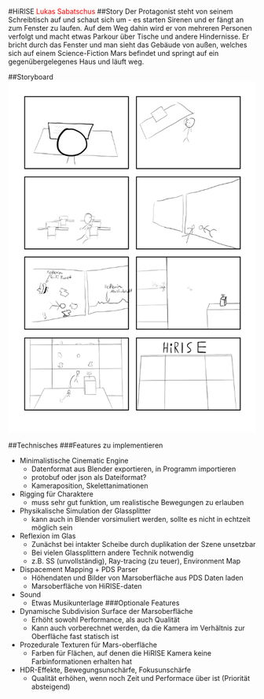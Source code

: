 <style scoped>
         h1 {color: orchid!important;}
</style>
#HiRISE
<span style="color:red">Lukas Sabatschus</span>
##Story
Der Protagonist steht von seinem Schreibtisch auf und schaut sich um - es starten Sirenen und er fängt an zum Fenster zu laufen.
Auf dem Weg dahin wird er von mehreren Personen verfolgt und macht etwas Parkour über Tische und andere Hindernisse.
Er bricht durch das Fenster und man sieht das Gebäude von außen, welches sich auf einem Science-Fiction Mars befindet und springt auf ein gegenübergelegenes Haus und läuft weg.

##Storyboard
![](storyBoard1.png)

##Technisches
###Features zu implementieren
- Minimalistische Cinematic Engine
    - Datenformat aus Blender exportieren, in Programm importieren
    - protobuf oder json als Dateiformat?
    - Kameraposition, Skelettanimationen
- Rigging für Charaktere
    - muss sehr gut funktion, um realistische Bewegungen zu erlauben
- Physikalische Simulation der Glassplitter
    - kann auch in Blender vorsimuliert werden, sollte es nicht in echtzeit möglich sein
- Reflexion im Glas
    - Zunächst bei intakter Scheibe durch duplikation der Szene unsetzbar
    - Bei vielen Glassplittern andere Technik notwendig
    - z.B. SS (unvollständig), Ray-tracing (zu teuer), Environment Map
- Dispacement Mapping + PDS Parser
    - Höhendaten und Bilder von Marsoberfläche aus PDS Daten laden
    - Marsoberfläche von HiRISE-daten
- Sound
    - Etwas Musikunterlage
###Optionale Features
- Dynamische Subdivision Surface der Marsoberfläche
    - Erhöht sowohl Performance, als auch Qualität
    - Kann auch vorberechnet werden, da die Kamera im Verhältnis zur Oberfläche fast statisch ist
- Prozedurale Texturen für Mars-oberfläche
    - Farben für Flächen, auf denen die HiRISE Kamera keine Farbinformationen erhalten hat
- HDR-Effekte, Bewegungsunschärfe, Fokusunschärfe
    - Qualität erhöhen, wenn noch Zeit und Performace über ist (Priorität absteigend)